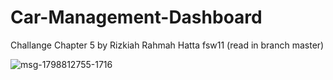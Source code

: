 
# Car-Management-Dashboard
Challange Chapter 5
by Rizkiah Rahmah Hatta fsw11 (read in branch master)
 
![msg-1798812755-1716](https://user-images.githubusercontent.com/64994133/164757250-127d4da1-3e92-41af-b740-0b18f5d7c4a5.jpg)
